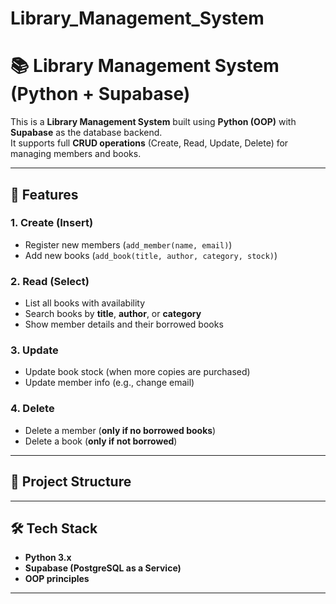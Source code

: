 # Library_Management_System
 # 📚 Library Management System (Python + Supabase)

This is a **Library Management System** built using **Python (OOP)** with **Supabase** as the database backend.  
It supports full **CRUD operations** (Create, Read, Update, Delete) for managing members and books.

---

## 🚀 Features

### 1. Create (Insert)
- Register new members (`add_member(name, email)`)
- Add new books (`add_book(title, author, category, stock)`)

### 2. Read (Select)
- List all books with availability
- Search books by **title**, **author**, or **category**
- Show member details and their borrowed books

### 3. Update
- Update book stock (when more copies are purchased)
- Update member info (e.g., change email)

### 4. Delete
- Delete a member (**only if no borrowed books**)
- Delete a book (**only if not borrowed**)

---

## 📂 Project Structure

---

## 🛠️ Tech Stack
- **Python 3.x**
- **Supabase (PostgreSQL as a Service)**
- **OOP principles**

---